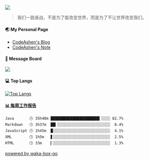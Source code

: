 <p>
  <a href="https://count.getloli.com/get/@codeashen/"><img src="https://count.getloli.com/get/@codeashen"></a>
<!--   <img src="https://weather-icon.journeyad.repl.co/@shanghai?v=1" align="right"> -->
</p>

> 我们一路奋战，不是为了能改变世界，而是为了不让世界改变我们。

#### 🌏 My Personal Page

- [CodeAshen's Blog](http://codeashen.github.io/)
- [CodeAshen's Note](https://codeashen.github.io/Notes/#/)

#### 💬 Message Board

[![](https://chat.getloli.com/room/@codeashen.github/svg?width=600&height=280&limit=20&theme=light&title=codeashen@github:%20~&fontSize=13)](https://chat.getloli.com/room/@codeashen.github?title=CodeAshen%E7%9A%84%E7%95%99%E8%A8%80%E6%9D%BF)

#### 💻 Top Langs

[![Top Langs](https://github-readme-stats.vercel.app/api/top-langs/?username=codeashen&layout=compact)](https://github.com/anuraghazra/github-readme-stats)

<!-- waka-box start -->
#### <a href="https://gist.github.com/b8a76e2f77fae9f88c83d7724b8260e5" target="_blank">📊 每周工作报告</a>
```text
Java       🕓 35h40m ██████████████████████▎░░░░ 82.7%
Markdown   🕓 3h37m  ██▎░░░░░░░░░░░░░░░░░░░░░░░░  8.4%
JavaScript 🕓 1h45m  █░░░░░░░░░░░░░░░░░░░░░░░░░░  4.1%
XML        🕓 1h5m   ▋░░░░░░░░░░░░░░░░░░░░░░░░░░  2.5%
HTML       🕓 33m    ▎░░░░░░░░░░░░░░░░░░░░░░░░░░  1.3%
```
<!-- Powered by https://github.com/journey-ad/waka-box-go . -->
<!-- waka-box end -->
[powered by waka-box-go](https://github.com/codeashen/waka-box-go)

<!--
### 
**codeashen/codeashen** is a ✨ _special_ ✨ repository because its `README.md` (this file) appears on your GitHub profile.

Here are some ideas to get you started:

- 🔭 I’m currently working on ...
- 🌱 I’m currently learning ...
- 👯 I’m looking to collaborate on ...
- 🤔 I’m looking for help with ...
- 💬 Ask me about ...
- 📫 How to reach me: ...
- 😄 Pronouns: ...
- ⚡ Fun fact: ...
-->
